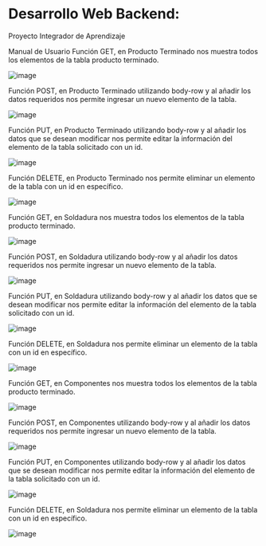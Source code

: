 # Desarrollo Web Backend:
Proyecto Integrador de Aprendizaje

Manual de Usuario
Función GET, en Producto Terminado nos muestra todos los elementos de la tabla producto terminado.

![image](https://user-images.githubusercontent.com/75815268/141646811-65c455cf-8352-4898-941e-d212755a929a.png)

Función POST, en Producto Terminado utilizando body-row y al añadir los datos requeridos nos permite ingresar un nuevo elemento de la tabla.

![image](https://user-images.githubusercontent.com/75815268/141646876-1a432b06-5900-416a-a1b1-359d19550c59.png)

Función PUT, en Producto Terminado utilizando body-row y al añadir los datos que se desean modificar nos permite editar la información del elemento de la tabla solicitado con un id.

![image](https://user-images.githubusercontent.com/75815268/141646889-d26415d1-3b17-4936-b19a-c8de025e06c6.png)

Función DELETE, en Producto Terminado nos permite eliminar un elemento de la tabla con un id en específico.

![image](https://user-images.githubusercontent.com/75815268/141646899-bf45ba60-eac8-4050-b26c-42efc14182db.png)

Función GET, en Soldadura nos muestra todos los elementos de la tabla producto terminado.

![image](https://user-images.githubusercontent.com/75815268/141646910-41efa006-192a-4dce-806c-b2ae029637ba.png)

Función POST, en Soldadura utilizando body-row y al añadir los datos requeridos nos permite ingresar un nuevo elemento de la tabla.

![image](https://user-images.githubusercontent.com/75815268/141646920-11ef824d-2f30-4c06-8398-03d84d9f9854.png)

Función PUT, en Soldadura utilizando body-row y al añadir los datos que se desean modificar nos permite editar la información del elemento de la tabla solicitado con un id.

![image](https://user-images.githubusercontent.com/75815268/141646937-6bc71ca0-098b-4013-ac28-96168cb8ebb3.png)

Función DELETE, en Soldadura nos permite eliminar un elemento de la tabla con un id en específico.

![image](https://user-images.githubusercontent.com/75815268/141646949-75e809bd-5a13-48d4-8505-26c932ee8663.png)

Función GET, en Componentes nos muestra todos los elementos de la tabla producto terminado.

![image](https://user-images.githubusercontent.com/75815268/141646970-4b0a4fee-1027-44a9-bae0-70ecc94c7059.png)

Función POST, en Componentes utilizando body-row y al añadir los datos requeridos nos permite ingresar un nuevo elemento de la tabla.

![image](https://user-images.githubusercontent.com/75815268/141646978-bf7bb1af-0d07-4d6f-a26d-078835c7c434.png)

Función PUT, en Componentes utilizando body-row y al añadir los datos que se desean modificar nos permite editar la información del elemento de la tabla solicitado con un id.

![image](https://user-images.githubusercontent.com/75815268/141646985-2fb6a351-debf-4b04-b68c-7d5908005407.png)

Función DELETE, en Soldadura nos permite eliminar un elemento de la tabla con un id en específico.

![image](https://user-images.githubusercontent.com/75815268/141646997-2833ef3b-1343-47a2-b9df-9f78606beae7.png)
